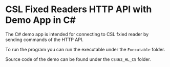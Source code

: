 # CSL Fixed Readers HTTP API with Demo App in C#

The C# demo app is intended for connecting to CSL fxied reader by sending commands of the HTTP API.

To run the program you can run the executable under the ```Executable``` folder.

Source code of the demo can be found under the ```CS463_HL_CS``` folder.

